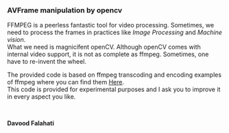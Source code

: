 <h3>AVFrame manipulation by opencv</h3>

FFMPEG is a peerless fantastic tool for video processing. Sometimes, we need to process the frames in practices like <em>Image Processing</em> and <em>Machine vision</em>. <br>
What we need is magnicifent openCV. Although openCV comes with internal video support, it is not as complete as ffmpeg. Sometimes, one have to re-invent the wheel.<br>

The provided code is based on ffmpeg transcoding and encoding examples of ffmpeg where you can find them <a href="http://ffmpeg.org/doxygen/2.8/examples.html">Here</a>. <br>
This code is provided for experimental purposes and I ask you to improve it in every aspect you like.

<br>

<b>Davood Falahati</b>
